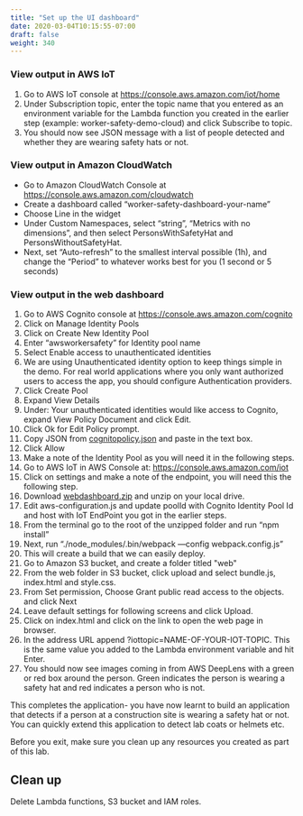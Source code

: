 ```yaml
---
title: "Set up the UI dashboard"
date: 2020-03-04T10:15:55-07:00
draft: false
weight: 340
---
```

### View output in AWS IoT

1. Go to AWS IoT console at https://console.aws.amazon.com/iot/home
2. Under Subscription topic, enter the topic name that you entered as an environment variable for the Lambda function you created in the earlier step (example: worker-safety-demo-cloud) and click Subscribe to topic.
3. You should now see JSON message with a list of people detected and whether they are wearing safety hats or not.

### View output in Amazon CloudWatch

* Go to Amazon CloudWatch Console at https://console.aws.amazon.com/cloudwatch
* Create a dashboard called “worker-safety-dashboard-your-name”
* Choose Line in the widget
* Under Custom Namespaces, select “string”, “Metrics with no dimensions”, and then select PersonsWithSafetyHat and PersonsWithoutSafetyHat.
* Next, set “Auto-refresh” to the smallest interval possible (1h), and change the “Period” to whatever works best for you (1 second or 5 seconds)

### View output in the web dashboard

1. Go to AWS Cognito console at https://console.aws.amazon.com/cognito
2. Click on Manage Identity Pools
3. Click on Create New Identity Pool
4. Enter “awsworkersafety” for Identity pool name
5. Select Enable access to unauthenticated identities
6. We are using Unauthenticated identity option to keep things simple in the demo. For real world applications where you only want authorized users to access the app, you should configure Authentication providers.
7. Click Create Pool
8. Expand View Details
9. Under: Your unauthenticated identities would like access to Cognito, expand View Policy Document and click Edit.
10. Click Ok for Edit Policy prompt.
11. Copy JSON from [cognitopolicy.json](./code/cognitopolicy.json) and paste in the text box.
12. Click Allow
13. Make a note of the Identity Pool as you will need it in the following steps.
14. Go to AWS IoT in AWS Console at: https://console.aws.amazon.com/iot
15. Click on settings and make a note of the endpoint, you will need this the following step.
16. Download [webdashboard.zip](./code/webdashboard.zip) and unzip on your local drive.
17. Edit aws-configuration.js and update poolId with Cognito Identity Pool Id and host with IoT EndPoint you got in the earlier steps.
18. From the terminal go to the root of the unzipped folder and run “npm install”
19. Next, run “./node_modules/.bin/webpack —config webpack.config.js”
20. This will create a build that we can easily deploy.
21. Go to Amazon S3 bucket, and create a folder titled "web"
22. From the web folder in S3 bucket, click upload and select bundle.js, index.html and style.css.
23. From Set permission, Choose Grant public read access to the objects. and click Next
24. Leave default settings for following screens and click Upload.
25. Click on index.html and click on the link to open the web page in browser.
26. In the address URL append ?iottopic=NAME-OF-YOUR-IOT-TOPIC. This is the same value you added to the Lambda environment variable and hit Enter.
27. You should now see images coming in from AWS DeepLens with a green or red box around the person. Green indicates the person is wearing a safety hat and red indicates a person who is not. 

This completes the application- you have now learnt to build an application that detects if a person at a construction site is wearing a safety hat or not. You can quickly extend this application to detect lab coats or helmets etc. 

Before you exit, make sure you clean up any resources you created as part of this lab. 

## Clean up
Delete Lambda functions, S3 bucket and IAM roles.
